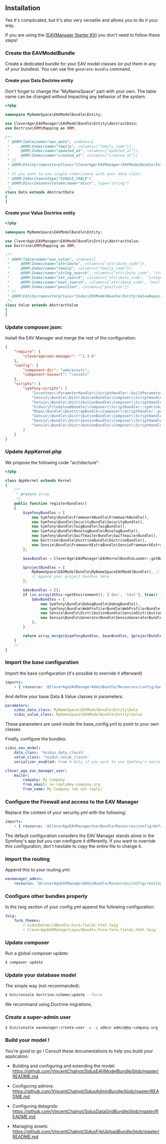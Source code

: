 
## Installation
Yes it's complicated, but it's also very versatile and allows you to do it your way.

If you are using the [[EAVManager Starter Kit](https://github.com/cleverage/eav-manager-starter-kit)] you don't need to
follow these steps!

### Create the EAVModelBundle
Create a dedicated bundle for your EAV model classes (or put them in any of your bundles).
You can use the ```generate:bundle``` command.

#### Create your Data Doctrine entity
Don't forget to change the "MyNameSpace" part with your own.
The table name can be changed without impacting any behavior of the system.

```php
<?php

namespace MyNameSpace\EAVModelBundle\Entity;

use CleverAge\EAVManager\EAVModelBundle\Entity\AbstractData;
use Doctrine\ORM\Mapping as ORM;

/**
 * @ORM\Table(name="eav_data", indexes={
 *     @ORM\Index(name="family", columns={"family_code"}),
 *     @ORM\Index(name="updated_at", columns={"updated_at"}),
 *     @ORM\Index(name="created_at", columns={"created_at"})
 * })
 * @ORM\Entity(repositoryClass="CleverAge\EAVManager\EAVModelBundle\Entity\DataRepository")
 *
 * If you want to use single inheritance with your data class:
 * @ORM\InheritanceType("SINGLE_TABLE")
 * @ORM\DiscriminatorColumn(name="discr", type="string")
 */
class Data extends AbstractData
{
}
```

#### Create your Value Doctrine entity
```php
<?php

namespace MyNameSpace\EAVModelBundle\Entity;

use CleverAge\EAVManager\EAVModelBundle\Entity\AbstractValue;
use Doctrine\ORM\Mapping as ORM;

/**
 * @ORM\Table(name="eav_value", indexes={
 *     @ORM\Index(name="attribute", columns={"attribute_code"}),
 *     @ORM\Index(name="family", columns={"family_code"}),
 *     @ORM\Index(name="string_search", columns={"attribute_code", "string_value"}),
 *     @ORM\Index(name="int_search", columns={"attribute_code", "integer_value"}),
 *     @ORM\Index(name="bool_search", columns={"attribute_code", "bool_value"}),
 *     @ORM\Index(name="position", columns={"position"})
 * })
 * @ORM\Entity(repositoryClass="Sidus\EAVModelBundle\Entity\ValueRepository")
 */
class Value extends AbstractValue
{
}
```

### Update composer.json:

Install the EAV Manager and merge the rest of the configuration:

```json
{
    "require": {
        "cleverage/eav-manager": "^1.3.0"
    },
    "config": {
        "component-dir": "web/assets",
        "component-baseurl": "/assets"
    },
    "scripts": {
        "symfony-scripts": [
            "Incenteev\\ParameterHandler\\ScriptHandler::buildParameters",
            "Sensio\\Bundle\\DistributionBundle\\Composer\\ScriptHandler::buildBootstrap",
            "Sensio\\Bundle\\DistributionBundle\\Composer\\ScriptHandler::clearCache",
            "Sidus\\FileUploadBundle\\Composer\\ScriptHandler::symlinkJQueryFileUpload",
            "Mopa\\Bundle\\BootstrapBundle\\Composer\\ScriptHandler::postInstallSymlinkTwitterBootstrapSass",
            "Sensio\\Bundle\\DistributionBundle\\Composer\\ScriptHandler::installAssets",
            "Sensio\\Bundle\\DistributionBundle\\Composer\\ScriptHandler::installRequirementsFile",
            "Sensio\\Bundle\\DistributionBundle\\Composer\\ScriptHandler::prepareDeploymentTarget"
        ]
    }
}
```

### Update AppKernel.php
We propose the following code "architecture":

```php
<?php

class AppKernel extends Kernel
{
    /**
     * @return array
     */
    public function registerBundles()
    {
        $symfonyBundles = [
            new Symfony\Bundle\FrameworkBundle\FrameworkBundle(),
            new Symfony\Bundle\SecurityBundle\SecurityBundle(),
            new Symfony\Bundle\TwigBundle\TwigBundle(),
            new Symfony\Bundle\MonologBundle\MonologBundle(),
            new Symfony\Bundle\SwiftmailerBundle\SwiftmailerBundle(),
            new Doctrine\Bundle\DoctrineBundle\DoctrineBundle(),
            new Sensio\Bundle\FrameworkExtraBundle\SensioFrameworkExtraBundle(),
        ];

        $eavBundles = CleverAge\EAVManager\EAVKernelBundleLoader::getBundles();

        $projectBundles = [
            MyNameSpace\EAVModelBundle\MyNameSpaceEAVModelBundle(), // Import you EAVModelBundle here
            // Append your project bundles here
        ];

        $devBundles = [];
        if (in_array($this->getEnvironment(), ['dev', 'test'], true)) {
            $devBundles = [
                new Symfony\Bundle\DebugBundle\DebugBundle(),
                new Symfony\Bundle\WebProfilerBundle\WebProfilerBundle(),
                new Sensio\Bundle\DistributionBundle\SensioDistributionBundle(),
                new Sensio\Bundle\GeneratorBundle\SensioGeneratorBundle(),
            ];
        }

        return array_merge($symfonyBundles, $eavBundles, $projectBundles, $devBundles);
    }
    // ...
}
```

### Import the base configuration
Import the base configuration (it's possible to override it afterward)
```yaml
imports:
    - { resource: '@CleverAgeEAVManagerAdminBundle/Resources/config/base_config.yml' }
```

And define your base Data & Value classes in parameters:
```yaml
parameters:
    sidus_data_class: MyNameSpace\EAVModelBundle\Entity\Data
    sidus_value_class: MyNameSpace\EAVModelBundle\Entity\Value
```
These parameters are used inside the base_config.yml to point to your own classes

Finally, configure the bundles:
```yaml
sidus_eav_model:
    data_class: '%sidus_data_class%'
    value_class: '%sidus_value_class%'
    serializer_enabled: true # Only if you want to use Symfony's serializer (strongly advised)

clever_age_eav_manager_user:
    mailer:
        company: My Company
        from_email: no-reply@my-company.org
        from_name: My Company (do not reply)
```

### Configure the Firewall and access to the EAV Manager

Replace the content of your security.yml with the following:
```yaml
imports:
    - { resource: '@CleverAgeEAVManagerUserBundle/Resources/config/default/security.yml' }
```
The default configuration considers the EAV Manager stands alone in the Symfony's app but you can configure it
differently. If you want to override this configuration, don't hesitate to copy the entire file to change it.

### Import the routing
Append this to your routing.yml:
```yaml
eavmanager_admin:
    resource: '@CleverAgeEAVManagerAdminBundle/Resources/config/routing.yml'
```

### Configure other bundles properly
In the twig section of your config.yml append the following configuration:
```yaml
twig:
    form_themes:
        - SidusDataGridBundle:Form:fields.html.twig
        - CleverAgeEAVManagerLayoutBundle:Form:form.fields.html.twig
```


### Update composer
Run a global composer update:
```bash
$ composer update
```

### Update your database model
The simple way (not recommanded):
```bash
$ bin/console doctrine:schema:update --force
```

We recommand using Doctrine migrations.

### Create a super-admin user
```bash
$ bin/console eavmanager:create-user -a -p admin admin@my-company.org
```

### Build your model !
You're good to go ! Consult these documentations to help you build your application:

- Building and configuring and extending the model:
    https://github.com/VincentChalnot/SidusEAVModelBundle/blob/master/README.md

- Configuring admins:
    https://github.com/VincentChalnot/SidusAdminBundle/blob/master/README.md

- Configuring datagrids:
    https://github.com/VincentChalnot/SidusDataGridBundle/blob/master/README.md

- Managing assets:
    https://github.com/VincentChalnot/SidusFileUploadBundle/blob/master/README.md
